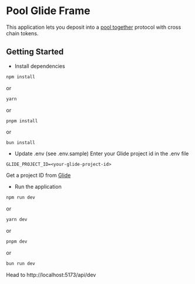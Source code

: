 # Pool Glide Frame

This application lets you deposit into a [pool together](https://pooltogether.com/) protocol with cross chain tokens.

## Getting Started

- Install dependencies

```bash
npm install
```
or
```bash 
yarn
```
or
``` 
pnpm install
```
or 
```bash
bun install
``` 

- Update .env (see .env.sample)
Enter your Glide project id in the .env file
```.env
GLIDE_PROJECT_ID=<your-glide-project-id>
```

Get a project ID from [Glide](https://paywithglide.xyz/)


- Run the application

```bash
npm run dev
```
or
```bash
yarn dev
```
or
```bash
pnpm dev
```
or
```bash
bun run dev 
``` 


Head to http://localhost:5173/api/dev